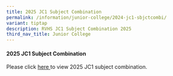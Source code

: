 ```yaml
---
title: 2025 JC1 Subject Combination
permalink: /information/junior-college/2024-jc1-sbjctcombi/
variant: tiptap
description: RVHS JC1 Subject Combination 2025
third_nav_title: Junior College
---
```

<h4>2025 JC1 Subject Combination</h4>
<p>Please click <a href="/files/2025_JC1_Subject_Combinations__For_School_Website_.pdf" rel="noopener noreferrer nofollow" target="_blank">here </a>to
view 2025 JC1 subject combination.</p>